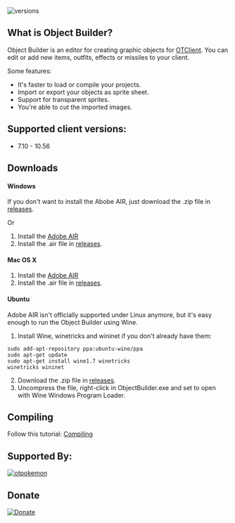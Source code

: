 ![versions](https://user-images.githubusercontent.com/6242139/36123061-4574e88e-102a-11e8-917a-e075502eafa3.png)


What is Object Builder?
----

Object Builder is an editor for creating graphic objects for [OTClient](https://github.com/edubart/otclient). You can edit or add new items, outfits, effects or missiles to your client.

Some features:

* It's faster to load or compile your projects.
* Import or export your objects as sprite sheet.
* Support for transparent sprites.
* You're able to cut the imported images.


Supported client versions:
----

* 7.10 - 10.56


Downloads
----

#### Windows

If you don't want to install the Abobe AIR, just download the .zip file in [releases](https://github.com/ottools/ObjectBuilder/releases).

Or

1. Install the [Adobe AIR]([http://get.adobe.com/air/](https://airsdk.harman.com/runtime))
2. Install the .air file in [releases](https://github.com/ottools/ObjectBuilder/releases).


#### Mac OS X

1. Install the [Adobe AIR](http://get.adobe.com/air/)
2. Install the .air file in [releases](https://github.com/ottools/ObjectBuilder/releases).


#### Ubuntu

Adobe AIR isn't officially supported under Linux anymore, but it's easy enough to run the Object Builder using Wine.

1. Install Wine, winetricks and wininet if you don't already have them:

```
sudo add-apt-repository ppa:ubuntu-wine/ppa
sudo apt-get update
sudo apt-get install wine1.7 winetricks
winetricks wininet
```
2. Download the .zip file in [releases](https://github.com/ottools/ObjectBuilder/releases).
3. Uncompress the file, right-click in ObjectBuilder.exe and set to open with Wine Windows Program Loader.


Compiling
----

Follow this tutorial:
[Compiling](https://github.com/ottools/ObjectBuilder/wiki/Compiling)

Supported By:
----

[![otpokemon](https://otpokemon.com/images/img/otp.ico)](https://otpokemon.com/)

Donate
----
[![Donate](https://www.paypalobjects.com/en_US/i/btn/btn_donate_LG.gif)](https://www.paypal.com/cgi-bin/webscr?cmd=_s-xclick&hosted_button_id=QFNUYQ24ULK7S)
